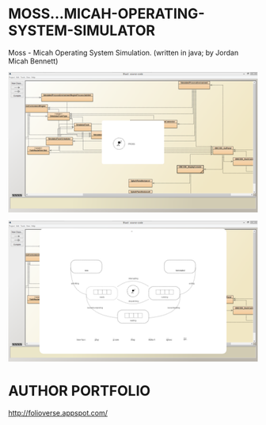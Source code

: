 # MOSS...MICAH-OPERATING-SYSTEM-SIMULATOR
Moss - Micah Operating System Simulation. (written in java; by Jordan Micah Bennett)




![Alt text](https://github.com/JordanMicahBennett/MOSS...MICAH-OPERATING-SYSTEM-SIMULATOR/blob/master/source-code/data/images/captures/0.png)

![Alt text](https://github.com/JordanMicahBennett/MOSS...MICAH-OPERATING-SYSTEM-SIMULATOR/blob/master/source-code/data/images/captures/1.png)




AUTHOR PORTFOLIO
============================================
http://folioverse.appspot.com/
